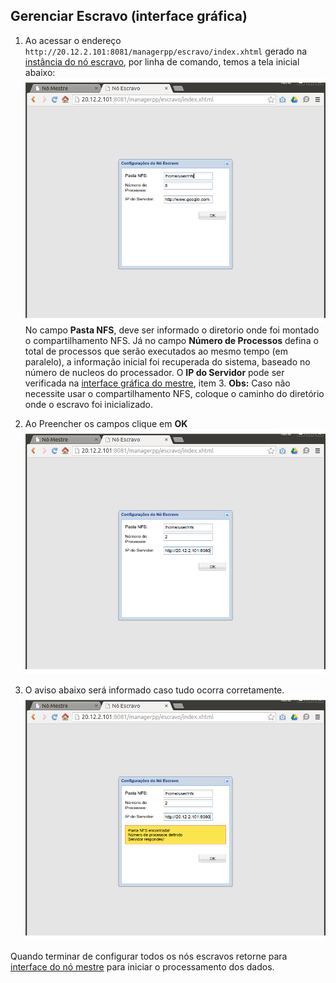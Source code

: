 ## Gerenciar Escravo (interface gráfica)

1. Ao acessar o endereço `http://20.12.2.101:8081/managerpp/escravo/index.xhtml` gerado na [instância do nó escravo](https://github.com/renedet/managerpp/tree/master/Tutorial#instanciar-escravo), por linha de comando, temos a tela inicial abaixo:
![Interface Gráfica do Escravo - compartilhamento NFS](https://raw.githubusercontent.com/renedet/managerpp/master/Tutorial/imagens/img9.png)
No campo **Pasta NFS**, deve ser informado o diretorio onde foi montado o compartilhamento NFS.
Já no campo **Número de Processos** defina o total de processos que serão executados ao mesmo tempo (em paralelo), a informação inicial foi recuperada do sistema, baseado no número de nucleos do processador.
O **IP do Servidor** pode ser verificada na [interface gráfica do mestre](https://github.com/renedet/managerpp/blob/master/Tutorial/mestre.md), item 3.
**Obs:** Caso não necessite usar o compartilhamento NFS, coloque o caminho do diretório onde o escravo foi inicializado.

2. Ao Preencher os campos clique em **OK**
![Interface Gráfica do Escravo](https://raw.githubusercontent.com/renedet/managerpp/master/Tutorial/imagens/img10.png)

3. O aviso abaixo será informado caso tudo ocorra corretamente.
![Interface Gráfica do Escravo](https://raw.githubusercontent.com/renedet/managerpp/master/Tutorial/imagens/img11.png)

Quando terminar de configurar todos os nós escravos retorne para [interface do nó mestre](https://github.com/renedet/managerpp/blob/master/Tutorial/mestre.md#pausa-para-configurar-nós-escravos) para iniciar o processamento dos dados.
